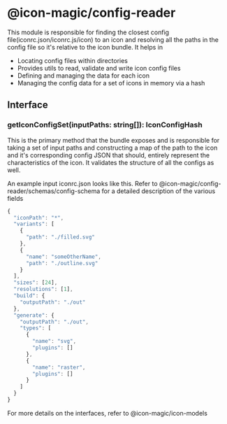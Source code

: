 # @icon-magic/config-reader

This module is responsible for finding the closest config
file(iconrc.json/iconrc.js/icon) to an icon and resolving all the paths in the
config file so it's relative to the icon bundle. It helps in

- Locating config files within directories
- Provides utils to read, validate and write icon config files
- Defining and managing the data for each icon
- Managing the config data for a set of icons in memory via a hash

## Interface

### getIconConfigSet(inputPaths: string[]): IconConfigHash

This is the primary method that the bundle exposes and is responsible for taking
a set of input paths and constructing a map of the path to the icon and it's
corresponding config JSON that should, entirely represent the characteristics of
the icon. It validates the structure of all the configs as well.

An example input iconrc.json looks like this. Refer to
@icon-magic/config-reader/schemas/config-schema for a detailed description of
the various fields

```typescript
{
  "iconPath": "*",
  "variants": [
    {
      "path": "./filled.svg"
    },
    {
      "name": "someOtherName",
      "path": "./outline.svg"
    }
  ],
  "sizes": [24],
  "resolutions": [1],
  "build": {
    "outputPath": "./out"
  },
  "generate": {
    "outputPath": "./out",
    "types": [
      {
        "name": "svg",
        "plugins": []
      },
      {
        "name": "raster",
        "plugins": []
      }
    ]
  }
}

```

For more details on the interfaces, refer to @icon-magic/icon-models
